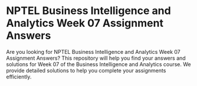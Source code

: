 # NPTEL Business Intelligence and Analytics Week 07 Assignment Answers

Are you looking for NPTEL Business Intelligence and Analytics Week 07 Assignment Answers? This repository will help you find your answers and solutions for Week 07 of the Business Intelligence and Analytics course. We provide detailed solutions to help you complete your assignments efficiently.